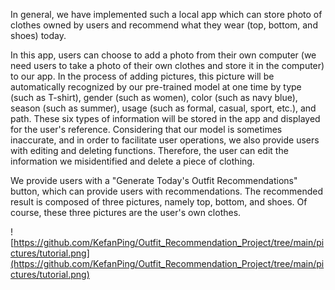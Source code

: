 In general, we have implemented such a local app which can store photo of clothes owned by users and recommend what they wear (top, bottom, and shoes) today.

In this app, users can choose to add a photo from their own computer (we need users to take a photo of their own clothes and store it in the computer) to our app. In the process of adding pictures, this picture will be automatically recognized by our pre-trained model at one time by type (such as T-shirt), gender (such as women), color (such as navy blue), season (such as summer), usage (such as formal, casual, sport, etc.), and path. These six types of information will be stored in the app and displayed for the user's reference. Considering that our model is sometimes inaccurate, and in order to facilitate user operations, we also provide users with editing and deleting functions. Therefore, the user can edit the information we misidentified and delete a piece of clothing.

We provide users with a "Generate Today's Outfit Recommendations" button, which can provide users with recommendations. The recommended result is composed of three pictures, namely top, bottom, and shoes. Of course, these three pictures are the user's own clothes.

![https://github.com/KefanPing/Outfit_Recommendation_Project/tree/main/pictures/tutorial.png](https://github.com/KefanPing/Outfit_Recommendation_Project/tree/main/pictures/tutorial.png)
